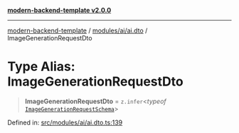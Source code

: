 [**modern-backend-template v2.0.0**](../../../../README.md)

***

[modern-backend-template](../../../../modules.md) / [modules/ai/ai.dto](../README.md) / ImageGenerationRequestDto

# Type Alias: ImageGenerationRequestDto

> **ImageGenerationRequestDto** = `z.infer`\<*typeof* [`ImageGenerationRequestSchema`](../variables/ImageGenerationRequestSchema.md)\>

Defined in: [src/modules/ai/ai.dto.ts:139](https://github.com/maemreyo/saas-4cus-nodejs/blob/2a5b3f3aa11335dfa561e80e1feabb8e6084261e/src/modules/ai/ai.dto.ts#L139)
